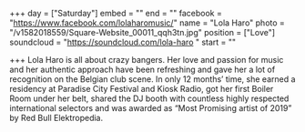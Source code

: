 +++
day = ["Saturday"]
embed = ""
end = ""
facebook = "https://www.facebook.com/lolaharomusic/"
name = "Lola Haro"
photo = "/v1582018559/Square-Website_00011_qqh3tn.jpg"
position = ["Love"]
soundcloud = "https://soundcloud.com/lola-haro "
start = ""

+++
Lola Haro is all about crazy bangers. Her love and passion for music and her authentic approach have been refreshing and gave her a lot of recognition on the Belgian club scene. In only 12 months’ time, she earned a residency at Paradise City Festival and Kiosk Radio, got her first Boiler Room under her belt, shared the DJ booth with countless highly respected international selectors and was awarded as “Most Promising artist of 2019” by Red Bull Elektropedia.